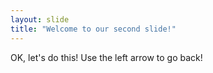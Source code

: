 ```yaml
---
layout: slide
title: "Welcome to our second slide!"
---
```

OK, let's do this!
Use the left arrow to go back!
